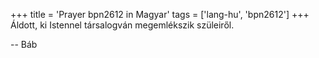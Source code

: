 +++
title = 'Prayer bpn2612 in Magyar'
tags = ['lang-hu', 'bpn2612']
+++
Áldott, ki Istennel társalogván megemlékszik szüleiről.

-- Báb
